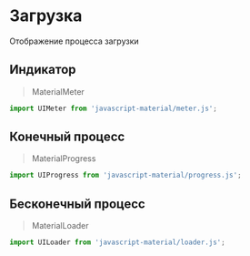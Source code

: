 # Загрузка
Отображение процесса загрузки

## Индикатор
> MaterialMeter

```javascript
import UIMeter from 'javascript-material/meter.js';
```

<ui-html>
  <!-- <ui-meter min="0" max="100" value="45"></ui-meter> -->
  <ui-meter min="0" max="100" value="85"></ui-meter>
</ui-html>

## Конечный процесс
> MaterialProgress

```javascript
import UIProgress from 'javascript-material/progress.js';
```

<ui-html>
  <ui-progress></ui-progress>
</ui-html>

## Бесконечный процесс
> MaterialLoader

```javascript
import UILoader from 'javascript-material/loader.js';
```

<ui-html>
  <ui-loader></ui-loader>
</ui-html>
